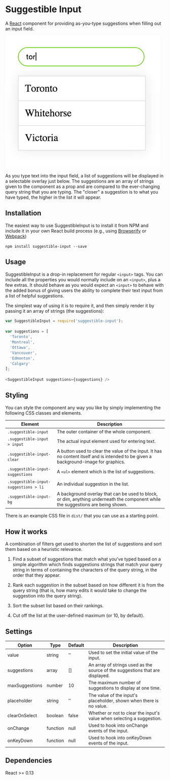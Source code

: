 # Suggestible Input

A [React](http://facebook.github.io/react/index.html)
component for providing as-you-type suggestions when filling out an input field.

![screenshot](screenshot.png)

As you type text into the input field, a list of suggestions will be displayed
in a selectable overlay just below. The suggestions are an array of strings
given to the component as a prop and are compared to the ever-changing query
string that you are typing. The "closer" a suggestion is to what you have typed,
the higher in the list it will appear.

## Installation

The easiest way to use SuggestibleInput is to install it from NPM and include
it in your own React build process (e.g., using
[Browserify](http://browserify.org/) or [Webpack](http://webpack.github.io/))

`npm install suggestible-input --save`

## Usage

SuggestibleInput is a drop-in replacement for regular `<input>` tags. You can
include all the properties you would normally include on an `<input>`, plus a
few extras. It should behave as you would expect an `<input>` to behave with
the added bonus of giving users the ability to complete their text input from
a list of helpful suggestions.

The simplest way of using it is to require it, and then simply render it by
passing it an array of strings (the suggestions):

```javascript
var SuggestibleInput = require('suggestible-input');

var suggestions = [
  'Toronto',
  'Montreal',
  'Ottawa',
  'Vancouver',
  'Edmonton',
  'Calgary'
];

<SuggestibleInput suggestions={suggestions} />
```

## Styling

You can style the component any way you like by simply implementing the following
CSS classes and elements.

Element | Description
------- | -----------
`.suggestible-input` | The outer container of the whole component.
`.suggestible-input > input` | The actual input element used for entering text.
`.suggestible-input-clear` | A button used to clear the value of the input. It has no content itself and is intended to be given a background-image for graphics.
`.suggestible-input-suggestions` | A `<ul>` element which is the list of suggestions.
`.suggestible-input-suggestions > li` | An individual suggestion in the list.
`.suggestible-input-bg` | A background overlay that can be used to block, or dim, anything underneath the component while the suggestions are being shown.

There is an example CSS file in `dist/` that you can use as a starting point.

## How it works

A combination of filters get used to shorten the list of suggestions and sort
them based on a heuristic relevance.

1. Find a subset of suggestions that match what you've typed based on a simple
algorithm which finds suggestions strings that match your query string in terms
of containing the characters of the query string, in the order that they appear.

2. Rank each suggestion in the subset based on how different it is from the
query string (that is, how many edits it would take to change the suggestion
into the query string).

3. Sort the subset list based on their rankings.

4. Cut off the list at the user-defined maximum (or 10, by default).

## Settings

Option | Type | Default | Description
------ | ---- | ------- | -----------
value | string | '' | Used to set the initial value of the input.
suggestions | array | [] | An array of strings used as the source of the suggestions that are displayed.
maxSuggestions | number | 10 | The maximum number of suggestions to display at one time.
placeholder | string | '' | The value of the input's placeholder, shown when there is no value.
clearOnSelect | boolean | false | Whether or not to clear the input's value when selecting a suggestion.
onChange | function | null | Used to hook into onChange events of the input.
onKeyDown | function | null | Used to hook into onKeyDown events of the input.

## Dependencies

React >= 0.13

